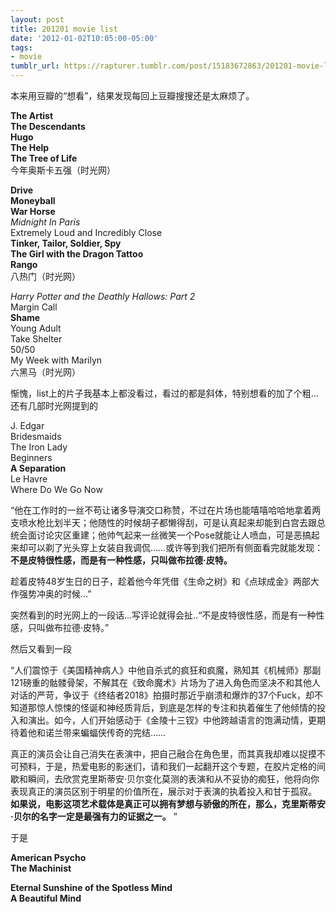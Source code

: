 ```yaml
---
layout: post
title: 201201 movie list
date: '2012-01-02T10:05:00-05:00'
tags:
- movie
tumblr_url: https://rapturer.tumblr.com/post/15183672863/201201-movie-list
---
```

本来用豆瓣的“想看”，结果发现每回上豆瓣搜搜还是太麻烦了。

**The Artist**  
**The Descendants**  
**Hugo**  
**The Help**  
**The Tree of Life**  
今年奥斯卡五强（时光网）

**Drive**  
**Moneyball**  
**War Horse**  
_Midnight In Paris_  
Extremely Loud and Incredibly Close  
**Tinker, Tailor, Soldier, Spy**  
**The Girl with the Dragon Tattoo**  
**Rango**  
八热门（时光网）

_Harry Potter and the Deathly Hallows: Part 2_  
Margin Call  
**Shame**  
Young Adult  
Take Shelter  
50/50  
My Week with Marilyn  
六黑马（时光网）

惭愧，list上的片子我基本上都没看过，看过的都是斜体，特别想看的加了个粗… 还有几部时光网提到的

J. Edgar  
Bridesmaids  
The Iron Lady  
Beginners  
**A Separation**  
Le Havre  
Where Do We Go Now

“他在工作时的一丝不苟让诸多导演交口称赞，不过在片场也能嘻嘻哈哈地拿着两支喷水枪比划半天；他随性的时候胡子都懒得刮，可是认真起来却能到白宫去跟总统会面讨论灾区重建；他帅气起来一丝微笑一个Pose就能让人喷血，可是恶搞起来却可以剃了光头穿上女装自我调侃……或许等到我们把所有侧面看完就能发现： **不是皮特很性感，而是有一种性感，只叫做布拉德·皮特。**

趁着皮特48岁生日的日子，趁着他今年凭借《生命之树》和《点球成金》两部大作强势冲奥的时候…”

突然看到的时光网上的一段话…写评论就得会扯..“不是皮特很性感，而是有一种性感，只叫做布拉德·皮特。”

然后又看到一段

“人们震惊于《美国精神病人》中他自杀式的疯狂和疯魔，熟知其《机械师》那副121磅重的骷髅骨架，不解其在《致命魔术》片场为了进入角色而坚决不和其他人对话的严苛，争议于《终结者2018》拍摄时那近乎崩溃和爆炸的37个Fuck，却不知道那惊人惊悚的怪诞和神经质背后，到底是怎样的专注和执着催生了他倾情的投入和演出。如今，人们开始感动于《金陵十三钗》中他跨越语言的饱满动情，更期待着他和诺兰带来蝙蝠侠传奇的完结……

真正的演员会让自己消失在表演中，把自己融合在角色里，而其真我却难以捉摸不可预料，于是，热爱电影的影迷们，请和我们一起翻开这个专题，在胶片定格的间歇和瞬间，去欣赏克里斯蒂安·贝尔变化莫测的表演和从不妥协的痴狂，他将向你表现真正的演员区别于明星的价值所在，展示对于表演的执着投入和甘于孤寂。 **如果说，电影这项艺术载体是真正可以拥有梦想与骄傲的所在，那么，克里斯蒂安·贝尔的名字一定是最强有力的证据之一。** ”

于是

**American Psycho**  
**The Machinist**

**Eternal Sunshine of the Spotless Mind**  
**A Beautiful Mind**


